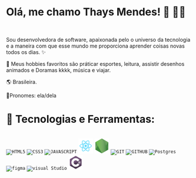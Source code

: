 

# Olá, me chamo Thays Mendes! 👋 👩‍💻


</br>

Sou desenvolvedora de software, apaixonada pelo o universo da tecnologia e a maneira com que esse mundo me proporciona aprender coisas novas todos os dias. ✨
</br>

<div display="inline-block">
  <p align="left">🍂 Meus hobbies favoritos são práticar esportes, leitura, assistir desenhos animados e Doramas kkkk, música e viajar.   
  <p align="left">🌎 Brasileira. 
  <p align="left">🍄Pronomes: ela/dela
  

</br>

# 🔆 Tecnologias e Ferramentas:

</br>

<img align="right">
<code><img width="40px" src="https://cdn.jsdelivr.net/gh/devicons/devicon/icons/html5/html5-original-wordmark.svg" title = "HTML5"/></code>
<code><img width="40px" src="https://cdn.jsdelivr.net/gh/devicons/devicon/icons/css3/css3-original-wordmark.svg" title = "CSS3"/></code>
<code><img width="40px" src="https://cdn.jsdelivr.net/gh/devicons/devicon/icons/javascript/javascript-original.svg" title = "JAVASCRIPT"/></code>
<code><img width="40px alt="react" src="https://raw.githubusercontent.com/github/explore/80688e429a7d4ef2fca1e82350fe8e3517d3494d/topics/react/react.png"></code>
<code><img width="40px alt="nodejs" src="https://raw.githubusercontent.com/github/explore/80688e429a7d4ef2fca1e82350fe8e3517d3494d/topics/nodejs/nodejs.png"></code>    
<code><img width="40px" src="https://cdn.jsdelivr.net/gh/devicons/devicon/icons/git/git-original.svg" title = "GIT"/></code>
<code><img width="40px" src="https://cdn.jsdelivr.net/gh/devicons/devicon/icons/github/github-original.svg" title = "GITHUB"/></code>
<code><img width="40px" src="https://cdn.jsdelivr.net/gh/devicons/devicon/icons/postgresql/postgresql-original.svg" alt="Postgres" title="Postgres"/></code>
<code><img width="40px" src="https://cdn.jsdelivr.net/gh/devicons/devicon/icons/figma/figma-original.svg" alt="figma" title="Figma"/></code>
<code><img width="40px" src="https://cdn.simpleicons.org/visualstudiocode/007ACC" alt="visual Studio" title="Visual Studio"/></code>
<code><img width="40px" src="https://github.com/IsahBag/IsahBag/blob/main/images/csharp-color2.svg" alt="Csharp_icon"/></code>

</br>



